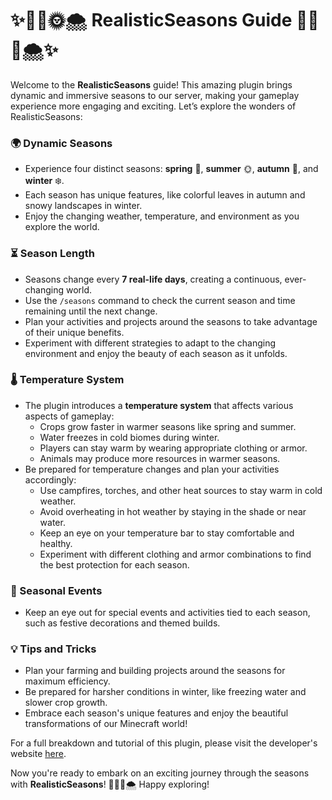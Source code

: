 # ✨🌳🍂🌞🌨️ RealisticSeasons Guide 🌳🍂🌞🌨️✨

Welcome to the **RealisticSeasons** guide! This amazing plugin brings dynamic and immersive seasons to our server, making your gameplay experience more engaging and exciting. Let’s explore the wonders of RealisticSeasons:

### 🌍 Dynamic Seasons
- Experience four distinct seasons: **spring** 🌳, **summer** 🌞, **autumn** 🍂, and **winter** ❄️.
- Each season has unique features, like colorful leaves in autumn and snowy landscapes in winter.
- Enjoy the changing weather, temperature, and environment as you explore the world.

### ⏳ Season Length
- Seasons change every **7 real-life days**, creating a continuous, ever-changing world.
- Use the `/seasons` command to check the current season and time remaining until the next change.
- Plan your activities and projects around the seasons to take advantage of their unique benefits.
- Experiment with different strategies to adapt to the changing environment and enjoy the beauty of each season as it unfolds.

### 🌡️ Temperature System
- The plugin introduces a **temperature system** that affects various aspects of gameplay:
    - Crops grow faster in warmer seasons like spring and summer.
    - Water freezes in cold biomes during winter.
    - Players can stay warm by wearing appropriate clothing or armor.
    - Animals may produce more resources in warmer seasons.
- Be prepared for temperature changes and plan your activities accordingly:
    - Use campfires, torches, and other heat sources to stay warm in cold weather.
    - Avoid overheating in hot weather by staying in the shade or near water.
    - Keep an eye on your temperature bar to stay comfortable and healthy.
    - Experiment with different clothing and armor combinations to find the best protection for each season.

### 📅 Seasonal Events
- Keep an eye out for special events and activities tied to each season, such as festive decorations and themed builds.

### 💡 Tips and Tricks
- Plan your farming and building projects around the seasons for maximum efficiency.
- Be prepared for harsher conditions in winter, like freezing water and slower crop growth.
- Embrace each season's unique features and enjoy the beautiful transformations of our Minecraft world!

For a full breakdown and tutorial of this plugin, please visit the developer's website [here](https://wiki.realisticseasons.com/).

Now you're ready to embark on an exciting journey through the seasons with **RealisticSeasons**! 🌳🍂🌞🌨️ Happy exploring!
